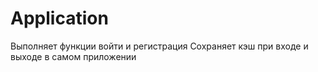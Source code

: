 # Application
Выполняет функции войти и регистрация 
Сохраняет кэш при входе и выходе в самом приложении
